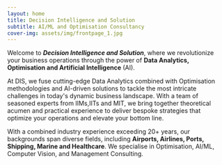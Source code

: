 ```yaml
---
layout: home
title: Decision Intelligence and Solution
subtitle: AI/ML and Optimisation Consultancy
cover-img: assets/img/frontpage_1.jpg
---
```

Welcome to _**Decision Intelligence and Solution**_, where we revolutionize your business operations through the power of **Data Analytics, Optimisation and Artificial Intelligence** (AI).

At DIS, we fuse cutting-edge Data Analytics combined with Optimisation methodologies and AI-driven solutions to tackle the most intricate challenges in today's dynamic business landscape. With a team of seasoned experts from IIMs,IITs and MIT, we bring together theoretical acumen and practical experience to deliver bespoke strategies that optimize your operations and elevate your bottom line.

With a combined industry experience exceeding 20+ years, our backgrounds span diverse fields, including **Airports, Airlines, Ports, Shipping, Marine and Healthcare**. We specialise in Optimisation, AI/ML, Computer Vision, and Management Consulting.

